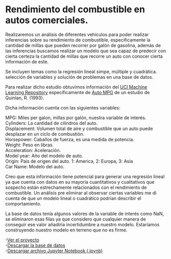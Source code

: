 


# Rendimiento del combustible en autos comerciales.

Realizaremos un análisis de diferentes vehículos para poder realizar inferencias sobre su rendimiento de combustible, específicamente la cantidad de millas que pueden recorrer por galón de gasolina, además de las inferencias buscamos realizar un modelo que sea capaz de predecir con cierta certeza la cantidad de millas que recorre un auto con conocer cierta información de este.   
   
Se incluyen temas como la regresión lineal simpe, múltiple y cuadrática. selección de variables y solución de problemas en una base de datos.       

Para realizar dicho estudio obtuvimos información del [UCI Machine Learning Repository](https://archive.ics.uci.edu/) específicamente de [Auto MPG](https://archive.ics.uci.edu/dataset/9/auto+mpg) de un estudio de Quinlan, R. (1993).

Dicha información cuenta con las siguientes variables:

MPG: Miles per galon, millas por galón, nuestra variable de interés.    
Cylinders: La cantidad de cilindros del auto.   
Displacement: Volumen total de aire y combustible que un auto puede desplazar en un ciclo de combustión.   
Horsepower: Caballos de fuerza, es una medida de potencia.   
Weight: Peso en libras.   
Acceleration: Aceleración.     
Model year: Año del modelo de auto.   
Origin: País de origen del auto. 1: America, 2: Europa, 3: Asia   
Car Name: Modelo del auto.   

Creo que esta información tiene potencial para generar una regresión lineal ya que cuenta con datos en su mayoría cuantitativos y cualitativos que sospecho están estrechamente relacionados con el rendimiento de combustible. Un análisis pre eliminar al observar ciertas variables me di cuenta de que un modelo lineal o cuadrático podrían describir el comportamiento.  

La base de datos tenía algunos valores de la variable de interés como NaN, se eliminaron esas filas ya que considero que cualquier manera de conseguir ese valor añadiría incertidumbre a nuestro modelo. Estaríamos construyendo nuestro modelo en terreno que no es firme.

-[Ver el proyecto](proyecto1_1.html)  
-[Descargar la base de datos](auto-mpg.data-original)  
-[Descargar archivo Jupyter Notebook (.ipynb)](proyecto1_1.ipynb)

